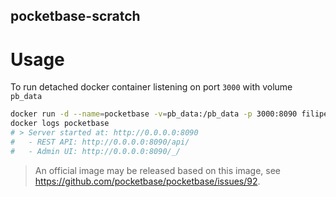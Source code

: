 pocketbase-scratch
---

# Usage

To run detached docker container listening on port `3000` with volume `pb_data`

```sh
docker run -d --name=pocketbase -v=pb_data:/pb_data -p 3000:8090 filipemeneses/pocketbase-scratch serve --http=0.0.0.0:8090
docker logs pocketbase
# > Server started at: http://0.0.0.0:8090
#   - REST API: http://0.0.0.0:8090/api/
#   - Admin UI: http://0.0.0.0:8090/_/
```

> An official image may be released based on this image, see https://github.com/pocketbase/pocketbase/issues/92. 